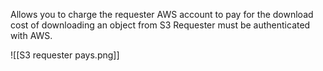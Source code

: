 Allows you to charge the requester AWS account to pay for the download cost of downloading an object from S3
Requester must be authenticated with AWS.

![[S3 requester pays.png]]